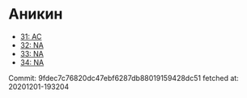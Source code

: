 # Аникин
- [31: AC](31.md)
- [32: NA](32.md)
- [33: NA](33.md)
- [34: NA](34.md)

Commit: 9fdec7c76820dc47ebf6287db88019159428dc51
 fetched at: 20201201-193204
